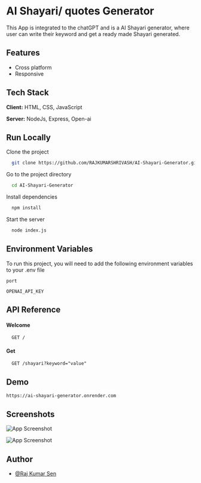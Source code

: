 
# AI Shayari/ quotes Generator

This App is integrated to the chatGPT and is a AI Shayari generator, where user can write their keyword and get a ready made Shayari generated.

## Features

- Cross platform
- Responsive

## Tech Stack

**Client:** HTML, CSS, JavaScript

**Server:** NodeJs, Express, Open-ai



## Run Locally

Clone the project

```bash
  git clone https://github.com/RAJKUMARSHRIVASH/AI-Shayari-Generator.git
```

Go to the project directory

```bash
  cd AI-Shayari-Generator
```

Install dependencies

```bash
  npm install
```

Start the server

```bash
  node index.js
```


## Environment Variables

To run this project, you will need to add the following environment variables to your .env file

`port`

`OPENAI_API_KEY`

## API Reference

#### Welcome 

```http
  GET /
```

#### Get 

```http
  GET /shayari?keyword="value"
```

## Demo
```
https://ai-shayari-generator.onrender.com
```
## Screenshots

![App Screenshot](https://i.imgur.com/u8dHVPC.png)

![App Screenshot](https://i.imgur.com/Jc5xHNw.png)

## Author

- [@Raj Kumar Sen](https://github.com/RAJKUMARSHRIVASH)

